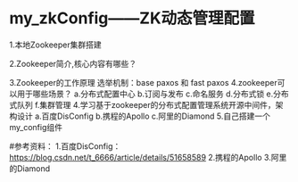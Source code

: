 # my_zkConfig——ZK动态管理配置
1.本地Zookeeper集群搭建

2.Zookeeper简介,核心内容有哪些？

3.Zookeeper的工作原理
    选举机制：base paxos 和 fast paxos
4.zookeeper可以用于哪些场景？
    a.分布式配置中心
    b.订阅与发布
    c.命名服务
    d.分布式锁
    e.分布式队列
    f.集群管理
4.学习基于zookeeper的分布式配置管理系统开源中间件，架构设计
    a.百度DisConfig
    b.携程的Apollo
    c.阿里的Diamond
5.自己搭建一个my_config组件


#参考资料：
1.百度DisConfig：
https://blog.csdn.net/t_6666/article/details/51658589
2.携程的Apollo
3.阿里的Diamond

